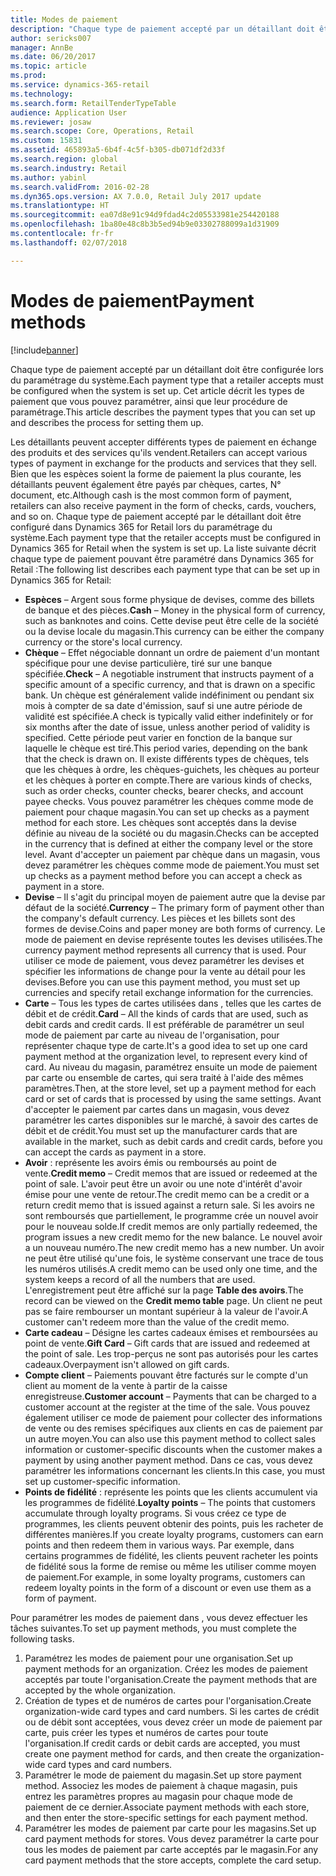 ```yaml
---
title: Modes de paiement
description: "Chaque type de paiement accepté par un détaillant doit être configurée lors du paramétrage du système. Cet article décrit les types de paiement que vous pouvez paramétrer, ainsi que leur procédure de paramétrage."
author: sericks007
manager: AnnBe
ms.date: 06/20/2017
ms.topic: article
ms.prod: 
ms.service: dynamics-365-retail
ms.technology: 
ms.search.form: RetailTenderTypeTable
audience: Application User
ms.reviewer: josaw
ms.search.scope: Core, Operations, Retail
ms.custom: 15831
ms.assetid: 465893a5-6b4f-4c5f-b305-db071df2d33f
ms.search.region: global
ms.search.industry: Retail
ms.author: yabinl
ms.search.validFrom: 2016-02-28
ms.dyn365.ops.version: AX 7.0.0, Retail July 2017 update
ms.translationtype: HT
ms.sourcegitcommit: ea07d8e91c94d9fdad4c2d05533981e254420188
ms.openlocfilehash: 1ba80e48c8b3b5ed94b9e03302788099a1d31909
ms.contentlocale: fr-fr
ms.lasthandoff: 02/07/2018

---
```


# <a name="payment-methods"></a><span data-ttu-id="ad398-104">Modes de paiement</span><span class="sxs-lookup"><span data-stu-id="ad398-104">Payment methods</span></span>

[!include[banner](includes/banner.md)]


<span data-ttu-id="ad398-105">Chaque type de paiement accepté par un détaillant doit être configurée lors du paramétrage du système.</span><span class="sxs-lookup"><span data-stu-id="ad398-105">Each payment type that a retailer accepts must be configured when the system is set up.</span></span> <span data-ttu-id="ad398-106">Cet article décrit les types de paiement que vous pouvez paramétrer, ainsi que leur procédure de paramétrage.</span><span class="sxs-lookup"><span data-stu-id="ad398-106">This article describes the payment types that you can set up and describes the process for setting them up.</span></span>

<span data-ttu-id="ad398-107">Les détaillants peuvent accepter différents types de paiement en échange des produits et des services qu'ils vendent.</span><span class="sxs-lookup"><span data-stu-id="ad398-107">Retailers can accept various types of payment in exchange for the products and services that they sell.</span></span> <span data-ttu-id="ad398-108">Bien que les espèces soient la forme de paiement la plus courante, les détaillants peuvent également être payés par chèques, cartes, N° document, etc.</span><span class="sxs-lookup"><span data-stu-id="ad398-108">Although cash is the most common form of payment, retailers can also receive payment in the form of checks, cards, vouchers, and so on.</span></span> <span data-ttu-id="ad398-109">Chaque type de paiement accepté par le détaillant doit être configuré dans Dynamics 365 for Retail lors du paramétrage du système.</span><span class="sxs-lookup"><span data-stu-id="ad398-109">Each payment type that the retailer accepts must be configured in Dynamics 365 for Retail when the system is set up.</span></span> <span data-ttu-id="ad398-110">La liste suivante décrit chaque type de paiement pouvant être paramétré dans Dynamics 365 for Retail :</span><span class="sxs-lookup"><span data-stu-id="ad398-110">The following list describes each payment type that can be set up in Dynamics 365 for Retail:</span></span>

-   <span data-ttu-id="ad398-111">**Espèces** – Argent sous forme physique de devises, comme des billets de banque et des pièces.</span><span class="sxs-lookup"><span data-stu-id="ad398-111">**Cash** – Money in the physical form of currency, such as banknotes and coins.</span></span> <span data-ttu-id="ad398-112">Cette devise peut être celle de la société ou la devise locale du magasin.</span><span class="sxs-lookup"><span data-stu-id="ad398-112">This currency can be either the company currency or the store's local currency.</span></span>
-   <span data-ttu-id="ad398-113">**Chèque** – Effet négociable donnant un ordre de paiement d'un montant spécifique pour une devise particulière, tiré sur une banque spécifiée.</span><span class="sxs-lookup"><span data-stu-id="ad398-113">**Check** – A negotiable instrument that instructs payment of a specific amount of a specific currency, and that is drawn on a specific bank.</span></span> <span data-ttu-id="ad398-114">Un chèque est généralement valide indéfiniment ou pendant six mois à compter de sa date d'émission, sauf si une autre période de validité est spécifiée.</span><span class="sxs-lookup"><span data-stu-id="ad398-114">A check is typically valid either indefinitely or for six months after the date of issue, unless another period of validity is specified.</span></span> <span data-ttu-id="ad398-115">Cette période peut varier en fonction de la banque sur laquelle le chèque est tiré.</span><span class="sxs-lookup"><span data-stu-id="ad398-115">This period varies, depending on the bank that the check is drawn on.</span></span> <span data-ttu-id="ad398-116">Il existe différents types de chèques, tels que les chèques à ordre, les chèques-guichets, les chèques au porteur et les chèques à porter en compte.</span><span class="sxs-lookup"><span data-stu-id="ad398-116">There are various kinds of checks, such as order checks, counter checks, bearer checks, and account payee checks.</span></span> <span data-ttu-id="ad398-117">Vous pouvez paramétrer les chèques comme mode de paiement pour chaque magasin.</span><span class="sxs-lookup"><span data-stu-id="ad398-117">You can set up checks as a payment method for each store.</span></span> <span data-ttu-id="ad398-118">Les chèques sont acceptés dans la devise définie au niveau de la société ou du magasin.</span><span class="sxs-lookup"><span data-stu-id="ad398-118">Checks can be accepted in the currency that is defined at either the company level or the store level.</span></span> <span data-ttu-id="ad398-119">Avant d'accepter un paiement par chèque dans un magasin, vous devez paramétrer les chèques comme mode de paiement.</span><span class="sxs-lookup"><span data-stu-id="ad398-119">You must set up checks as a payment method before you can accept a check as payment in a store.</span></span>
-   <span data-ttu-id="ad398-120">**Devise** – Il s'agit du principal moyen de paiement autre que la devise par défaut de la société.</span><span class="sxs-lookup"><span data-stu-id="ad398-120">**Currency** – The primary form of payment other than the company's default currency.</span></span> <span data-ttu-id="ad398-121">Les pièces et les billets sont des formes de devise.</span><span class="sxs-lookup"><span data-stu-id="ad398-121">Coins and paper money are both forms of currency.</span></span> <span data-ttu-id="ad398-122">Le mode de paiement en devise représente toutes les devises utilisées.</span><span class="sxs-lookup"><span data-stu-id="ad398-122">The currency payment method represents all currency that is used.</span></span> <span data-ttu-id="ad398-123">Pour utiliser ce mode de paiement, vous devez paramétrer les devises et spécifier les informations de change pour la vente au détail pour les devises.</span><span class="sxs-lookup"><span data-stu-id="ad398-123">Before you can use this payment method, you must set up currencies and specify retail exchange information for the currencies.</span></span>
-   <span data-ttu-id="ad398-124">**Carte** – Tous les types de cartes utilisées dans , telles que les cartes de débit et de crédit.</span><span class="sxs-lookup"><span data-stu-id="ad398-124">**Card** – All the kinds of cards that are used, such as debit cards and credit cards.</span></span> <span data-ttu-id="ad398-125">Il est préférable de paramétrer un seul mode de paiement par carte au niveau de l'organisation, pour représenter chaque type de carte.</span><span class="sxs-lookup"><span data-stu-id="ad398-125">It's a good idea to set up one card payment method at the organization level, to represent every kind of card.</span></span> <span data-ttu-id="ad398-126">Au niveau du magasin, paramétrez ensuite un mode de paiement par carte ou ensemble de cartes, qui sera traité à l'aide des mêmes paramètres.</span><span class="sxs-lookup"><span data-stu-id="ad398-126">Then, at the store level, set up a payment method for each card or set of cards that is processed by using the same settings.</span></span> <span data-ttu-id="ad398-127">Avant d'accepter le paiement par cartes dans un magasin, vous devez paramétrer les cartes disponibles sur le marché, à savoir des cartes de débit et de crédit.</span><span class="sxs-lookup"><span data-stu-id="ad398-127">You must set up the manufacturer cards that are available in the market, such as debit cards and credit cards, before you can accept the cards as payment in a store.</span></span>
-   <span data-ttu-id="ad398-128">**Avoir** : représente les avoirs émis ou remboursés au point de vente.</span><span class="sxs-lookup"><span data-stu-id="ad398-128">**Credit memo** – Credit memos that are issued or redeemed at the point of sale.</span></span> <span data-ttu-id="ad398-129">L'avoir peut être un avoir ou une note d'intérêt d'avoir émise pour une vente de retour.</span><span class="sxs-lookup"><span data-stu-id="ad398-129">The credit memo can be a credit or a return credit memo that is issued against a return sale.</span></span> <span data-ttu-id="ad398-130">Si les avoirs ne sont remboursés que partiellement, le programme crée un nouvel avoir pour le nouveau solde.</span><span class="sxs-lookup"><span data-stu-id="ad398-130">If credit memos are only partially redeemed, the program issues a new credit memo for the new balance.</span></span> <span data-ttu-id="ad398-131">Le nouvel avoir a un nouveau numéro.</span><span class="sxs-lookup"><span data-stu-id="ad398-131">The new credit memo has a new number.</span></span> <span data-ttu-id="ad398-132">Un avoir ne peut être utilisé qu'une fois, le système conservant une trace de tous les numéros utilisés.</span><span class="sxs-lookup"><span data-stu-id="ad398-132">A credit memo can be used only one time, and the system keeps a record of all the numbers that are used.</span></span> <span data-ttu-id="ad398-133">L'enregistrement peut être affiché sur la page **Table des avoirs**.</span><span class="sxs-lookup"><span data-stu-id="ad398-133">The record can be viewed on the **Credit memo table** page.</span></span> <span data-ttu-id="ad398-134">Un client ne peut pas se faire rembourser un montant supérieur à la valeur de l'avoir.</span><span class="sxs-lookup"><span data-stu-id="ad398-134">A customer can't redeem more than the value of the credit memo.</span></span>
-   <span data-ttu-id="ad398-135">**Carte cadeau** – Désigne les cartes cadeaux émises et remboursées au point de vente.</span><span class="sxs-lookup"><span data-stu-id="ad398-135">**Gift Card** – Gift cards that are issued and redeemed at the point of sale.</span></span> <span data-ttu-id="ad398-136">Les trop-perçus ne sont pas autorisés pour les cartes cadeaux.</span><span class="sxs-lookup"><span data-stu-id="ad398-136">Overpayment isn't allowed on gift cards.</span></span>
-   <span data-ttu-id="ad398-137">**Compte client** – Paiements pouvant être facturés sur le compte d'un client au moment de la vente à partir de la caisse enregistreuse.</span><span class="sxs-lookup"><span data-stu-id="ad398-137">**Customer account** – Payments that can be charged to a customer account at the register at the time of the sale.</span></span> <span data-ttu-id="ad398-138">Vous pouvez également utiliser ce mode de paiement pour collecter des informations de vente ou des remises spécifiques aux clients en cas de paiement par un autre moyen.</span><span class="sxs-lookup"><span data-stu-id="ad398-138">You can also use this payment method to collect sales information or customer-specific discounts when the customer makes a payment by using another payment method.</span></span> <span data-ttu-id="ad398-139">Dans ce cas, vous devez paramétrer les informations concernant les clients.</span><span class="sxs-lookup"><span data-stu-id="ad398-139">In this case, you must set up customer-specific information.</span></span>
-   <span data-ttu-id="ad398-140">**Points de fidélité** : représente les points que les clients accumulent via les programmes de fidélité.</span><span class="sxs-lookup"><span data-stu-id="ad398-140">**Loyalty points** – The points that customers accumulate through loyalty programs.</span></span> <span data-ttu-id="ad398-141">Si vous créez ce type de programmes, les clients peuvent obtenir des points, puis les racheter de différentes manières.</span><span class="sxs-lookup"><span data-stu-id="ad398-141">If you create loyalty programs, customers can earn points and then redeem them in various ways.</span></span> <span data-ttu-id="ad398-142">Par exemple, dans certains programmes de fidélité, les clients peuvent racheter les points de fidélité sous la forme de remise ou même les utiliser comme moyen de paiement.</span><span class="sxs-lookup"><span data-stu-id="ad398-142">For example, in some loyalty programs, customers can redeem loyalty points in the form of a discount or even use them as a form of payment.</span></span>

<span data-ttu-id="ad398-143">Pour paramétrer les modes de paiement dans , vous devez effectuer les tâches suivantes.</span><span class="sxs-lookup"><span data-stu-id="ad398-143">To set up payment methods, you must complete the following tasks.</span></span>

1.  <span data-ttu-id="ad398-144">Paramétrez les modes de paiement pour une organisation.</span><span class="sxs-lookup"><span data-stu-id="ad398-144">Set up payment methods for an organization.</span></span> <span data-ttu-id="ad398-145">Créez les modes de paiement acceptés par toute l'organisation.</span><span class="sxs-lookup"><span data-stu-id="ad398-145">Create the payment methods that are accepted by the whole organization.</span></span>
2.  <span data-ttu-id="ad398-146">Création de types et de numéros de cartes pour l'organisation.</span><span class="sxs-lookup"><span data-stu-id="ad398-146">Create organization-wide card types and card numbers.</span></span> <span data-ttu-id="ad398-147">Si les cartes de crédit ou de débit sont acceptées, vous devez créer un mode de paiement par carte, puis créer les types et numéros de cartes pour toute l'organisation.</span><span class="sxs-lookup"><span data-stu-id="ad398-147">If credit cards or debit cards are accepted, you must create one payment method for cards, and then create the organization-wide card types and card numbers.</span></span>
3.  <span data-ttu-id="ad398-148">Paramétrer le mode de paiement du magasin.</span><span class="sxs-lookup"><span data-stu-id="ad398-148">Set up store payment method.</span></span> <span data-ttu-id="ad398-149">Associez les modes de paiement à chaque magasin, puis entrez les paramètres propres au magasin pour chaque mode de paiement de ce dernier.</span><span class="sxs-lookup"><span data-stu-id="ad398-149">Associate payment methods with each store, and then enter the store-specific settings for each payment method.</span></span>
4.  <span data-ttu-id="ad398-150">Paramétrer les modes de paiement par carte pour les magasins.</span><span class="sxs-lookup"><span data-stu-id="ad398-150">Set up card payment methods for stores.</span></span> <span data-ttu-id="ad398-151">Vous devez paramétrer la carte pour tous les modes de paiement par carte acceptés par le magasin.</span><span class="sxs-lookup"><span data-stu-id="ad398-151">For any card payment methods that the store accepts, complete the card setup.</span></span>





